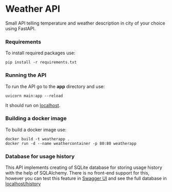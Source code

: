 # Weather API
Small API telling temperature and weather description in city of your choice using FastAPI.

### Requirements
To install required packages use:
```
pip install -r requirements.txt
```

### Running the API
To run the API go to the **app** directory and use: 
```
uvicorn main:app --reload
```
It should run on [localhost](http://localhost).

### Building a docker image
To build a docker image use: 
```
docker build -t weatherapp .
docker run -d --name weathercontainer -p 80:80 weatherapp
```

### Database for usage history
This API implements creating of SQLite database for storing usage history with the help of SQLAlchemy. There is no front-end support for this, however you can test this feature in [Swagger UI](http://localhost/docs#/default/create_history_history_add_post "Swagger UI") and see the full database in [localhost/history](http://localhost/history "localhost/history")